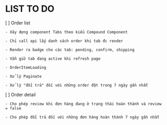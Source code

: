 # LIST TO DO


[ ] Order list

    - Xây dựng component Tabs theo kiểu Compound Component

    - Chỉ call api lấy danh sách order khi tab đc render

    - Render ra badge cho các tab: pending, confirm, shipping

    - Vẫn giữ tab đang active khi refresh page

    - OrderItemLoading

    - Xử lý Paginate

    - Xử lý "đổi trả" đối với những order đặt trong 7 ngày gần nhất


[ ] Order detail

    - Cho phép review khi đơn hàng đang ở trạng thái hoàn thành và review = false

    - Cho phép đổi trả đối với những đơn hàng hoàn thành 7 ngày gần nhất